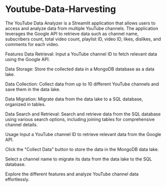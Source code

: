 # Youtube-Data-Harvesting
The YouTube Data Analyzer is a Streamlit application that allows users to access and analyze data from multiple YouTube channels. The application leverages the Google API to retrieve data such as channel name, subscribers count, total video count, playlist ID, video ID, likes, dislikes, and comments for each video.

Features Data Retrieval: Input a YouTube channel ID to fetch relevant data using the Google API.

Data Storage: Store the collected data in a MongoDB database as a data lake.

Data Collection: Collect data from up to 10 different YouTube channels and save them in the data lake.

Data Migration: Migrate data from the data lake to a SQL database, organized in tables.

Data Search and Retrieval: Search and retrieve data from the SQL database using various search options, including joining tables for comprehensive channel details.

Usage Input a YouTube channel ID to retrieve relevant data from the Google API.

Click the "Collect Data" button to store the data in the MongoDB data lake.

Select a channel name to migrate its data from the data lake to the SQL database.

Explore the different features and analyze YouTube channel data effortlessly.
